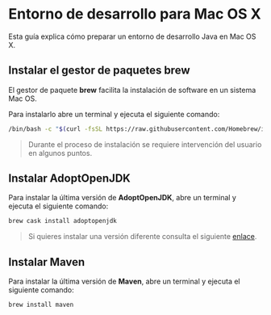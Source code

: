 # Entorno de desarrollo para Mac OS X

Esta guía explica cómo preparar un entorno de desarrollo Java en Mac OS X.

## Instalar el gestor de paquetes brew

El gestor de paquete **brew** facilita la instalación de software en un sistema Mac OS.

Para instalarlo abre un terminal y ejecuta el siguiente comando:

```bash
/bin/bash -c "$(curl -fsSL https://raw.githubusercontent.com/Homebrew/install/master/install.sh)"
```

> Durante el proceso de instalación se requiere intervención del usuario en algunos puntos.

## Instalar AdoptOpenJDK

Para instalar la última versión de **AdoptOpenJDK**, abre un terminal y ejecuta el siguiente comando:

```bash
brew cask install adoptopenjdk
```

> Si quieres instalar una versión diferente consulta el siguiente [enlace](https://github.com/AdoptOpenJDK/homebrew-openjdk).

## Instalar Maven

Para instalar la última versión de **Maven**, abre un terminal y ejecuta el siguiente comando:

```bash
brew install maven
```



## 
